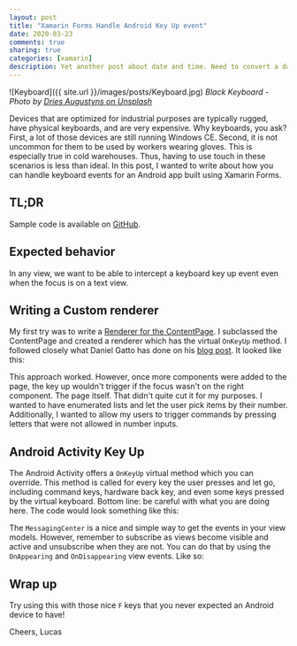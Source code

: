 ```yaml
---
layout: post
title: "Xamarin Forms Handle Android Key Up event"
date: 2020-03-23
comments: true
sharing: true
categories: [xamarin]
description: Yet another post about date and time. Need to convert a date from a specific time zone in Xamarin Forms? No problem, this post will show you exactly how.
---
```


![Keyboard]({{ site.url }}/images/posts/Keyboard.jpg)
*Black Keyboard - Photo by [Dries Augustyns on Unsplash](https://unsplash.com/s/photos/android-tablet-keyboard?utm_source=unsplash&utm_medium=referral&utm_content=creditCopyText)*

Devices that are optimized for industrial purposes are typically rugged, have physical keyboards, and are very expensive. Why keyboards, you ask? First, a lot of those devices are still running Windows CE. Second, it is not uncommon for them to be used by workers wearing gloves. This is especially true in cold warehouses. Thus, having to use touch in these scenarios is less than ideal. In this post, I wanted to write about how you can handle keyboard events for an Android app built using Xamarin Forms.

## TL;DR
Sample code is available on [GitHub](https://github.com/jlucaspains/BlogSamples/tree/master/Xamarin/LPains.AndroidGlobalKeyUp).

## Expected behavior
In any view, we want to be able to intercept a keyboard key up event even when the focus is on a text view.

## Writing a Custom renderer
My first try was to write a [Renderer for the ContentPage](https://docs.microsoft.com/en-us/xamarin/xamarin-forms/app-fundamentals/custom-renderer/contentpage). I subclassed the ContentPage and created a renderer which has the virtual ``OnKeyUp`` method. I followed closely what Daniel Gatto has done on his [blog post](https://dgatto.com/posts/2019/08/xam-hardware-keyboard/). It looked like this:

<script src="https://gist.github.com/jlucaspains/cdc62b3cf0c4366a13705337ee19507b.js"></script>

This approach worked. However, once more components were added to the page, the key up wouldn't trigger if the focus wasn't on the right component. The page itself. That didn't quite cut it for my purposes. I wanted to have enumerated lists and let the user pick items by their number. Additionally, I wanted to allow my users to trigger commands by pressing letters that were not allowed in number inputs.

## Android Activity Key Up
The Android Activity offers a ``OnKeyUp`` virtual method which you can override. This method is called for every key the user presses and let go, including command keys, hardware back key, and even some keys pressed by the virtual keyboard. Bottom line: be careful with what you are doing here. The code would look something like this:

<script src="https://gist.github.com/jlucaspains/e6e22a3f93eb8a062c388940a89464e8.js"></script>

The ``MessagingCenter`` is a nice and simple way to get the events in your view models. However, remember to subscribe as views become visible and active and unsubscribe when they are not. You can do that by using the ``OnAppearing`` and ``OnDisappearing`` view events. Like so:

<script src="https://gist.github.com/jlucaspains/d8b1540d8aaf1adab435bef2c0a6cfbc.js"></script>

## Wrap up
Try using this with those nice ``F`` keys that you never expected an Android device to have!

Cheers,
Lucas
